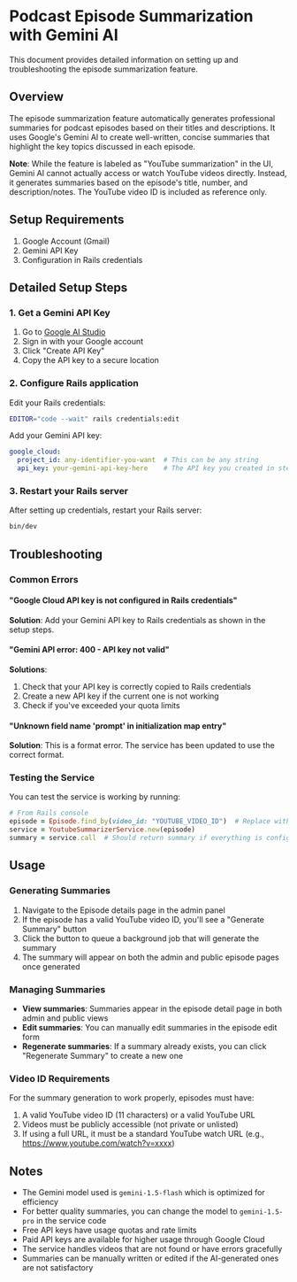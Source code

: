# Podcast Episode Summarization with Gemini AI

This document provides detailed information on setting up and troubleshooting the episode summarization feature.

## Overview

The episode summarization feature automatically generates professional summaries for podcast episodes based on their titles and descriptions. It uses Google's Gemini AI to create well-written, concise summaries that highlight the key topics discussed in each episode.

**Note**: While the feature is labeled as "YouTube summarization" in the UI, Gemini AI cannot actually access or watch YouTube videos directly. Instead, it generates summaries based on the episode's title, number, and description/notes. The YouTube video ID is included as reference only.

## Setup Requirements

1. Google Account (Gmail)
2. Gemini API Key
3. Configuration in Rails credentials

## Detailed Setup Steps

### 1. Get a Gemini API Key

1. Go to [Google AI Studio](https://makersuite.google.com/app/apikey)
2. Sign in with your Google account 
3. Click "Create API Key"
4. Copy the API key to a secure location

### 2. Configure Rails application

Edit your Rails credentials:
```bash
EDITOR="code --wait" rails credentials:edit
```

Add your Gemini API key:
```yaml
google_cloud:
  project_id: any-identifier-you-want  # This can be any string
  api_key: your-gemini-api-key-here    # The API key you created in step 1
```

### 3. Restart your Rails server

After setting up credentials, restart your Rails server:
```bash
bin/dev
```

## Troubleshooting

### Common Errors

#### "Google Cloud API key is not configured in Rails credentials"

**Solution**: Add your Gemini API key to Rails credentials as shown in the setup steps.

#### "Gemini API error: 400 - API key not valid"

**Solutions**:
1. Check that your API key is correctly copied to Rails credentials
2. Create a new API key if the current one is not working
3. Check if you've exceeded your quota limits

#### "Unknown field name 'prompt' in initialization map entry"

**Solution**: This is a format error. The service has been updated to use the correct format.

### Testing the Service

You can test the service is working by running:

```ruby
# From Rails console
episode = Episode.find_by(video_id: "YOUTUBE_VIDEO_ID")  # Replace with actual video ID
service = YoutubeSummarizerService.new(episode)
summary = service.call  # Should return summary if everything is configured correctly
```

## Usage

### Generating Summaries

1. Navigate to the Episode details page in the admin panel
2. If the episode has a valid YouTube video ID, you'll see a "Generate Summary" button
3. Click the button to queue a background job that will generate the summary
4. The summary will appear on both the admin and public episode pages once generated

### Managing Summaries

- **View summaries**: Summaries appear in the episode detail page in both admin and public views
- **Edit summaries**: You can manually edit summaries in the episode edit form
- **Regenerate summaries**: If a summary already exists, you can click "Regenerate Summary" to create a new one

### Video ID Requirements

For the summary generation to work properly, episodes must have:
1. A valid YouTube video ID (11 characters) or a valid YouTube URL
2. Videos must be publicly accessible (not private or unlisted)
3. If using a full URL, it must be a standard YouTube watch URL (e.g., https://www.youtube.com/watch?v=xxxx)

## Notes

- The Gemini model used is `gemini-1.5-flash` which is optimized for efficiency
- For better quality summaries, you can change the model to `gemini-1.5-pro` in the service code
- Free API keys have usage quotas and rate limits
- Paid API keys are available for higher usage through Google Cloud
- The service handles videos that are not found or have errors gracefully
- Summaries can be manually written or edited if the AI-generated ones are not satisfactory